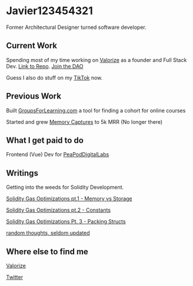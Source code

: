 # Javier123454321

Former Architectural Designer turned software developer.

## Current Work

Spending most of my time working on [Valorize](https://valorize.app) as a founder and Full Stack Dev. [Link to Repo](https://github.com/ValorizeDAO). [Join the DAO](https://discord.gg/3PRMWrH9DT)

Guess I also do stuff on my [TikTok](https://www.tiktok.com/@valorize.javi) now.

## Previous Work
Built [GroupsForLearning.com](https://github.com/javier123454321/groupsforlearning) a tool for finding a cohort for online courses

Started and grew [Memory Captures](https://www.memorycaptures.com) to 5k MRR (No longer there)

## What I get paid to do

Frontend (Vue) Dev for [PeaPodDigitalLabs](https://peapoddigitallabs.com)


## Writings

Getting into the weeds for Solidity Development.

[Solidity Gas Optimizations pt.1 - Memory vs Storage](https://dev.to/javier123454321/solidity-gas-optimization-pt1-4271) 

[Solidity Gas Optimizations pt.2 - Constants](https://dev.to/javier123454321/solidity-gas-optimizations-pt-2-constants-570d)

[Solidity Gas Optimizations Pt. 3 - Packing Structs](https://dev.to/javier123454321/solidity-gas-optimizations-pt-3-packing-structs-23f4)

[random thoughts, seldom updated](graspingdesign.wordpress.com)

## Where else to find me
[Valorize](https://valorize.app/javi)

[Twitter](https://twitter.com/javier123454321)

